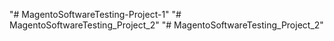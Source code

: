 "# MagentoSoftwareTesting-Project-1" 
"# MagentoSoftwareTesting_Project_2" 
"# MagentoSoftwareTesting_Project_2" 

